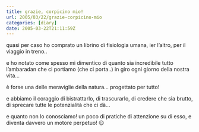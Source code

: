 ```yaml
---
title: grazie, corpicino mio!
url: 2005/03/22/grazie-corpicino-mio
categories: [diary]
date: 2005-03-22T21:11:59Z
---
```


quasi per caso ho comprato un librino di fisiologia umana, ier l&#8217;altro, per il viaggio in treno..

e ho notato come spesso mi dimentico di quanto sia incredibile tutto l&#8217;ambaradan che ci portiamo (che ci porta..) in giro ogni giorno della nostra vita…

è forse una delle meraviglie della natura… progettato per tutto!

e abbiamo il coraggio di bistrattarlo, di trascurarlo, di credere che sia brutto, di sprecare tutte le potenzialit&#xe0; che ci d&#xe0;…
  
e quanto non lo conosciamo! un poco di pratiche di attenzione su di esso, e diventa davvero un motore perpetuo! 😉
